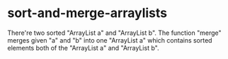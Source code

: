 # sort-and-merge-arraylists
There're two sorted "ArrayList a" and "ArrayList b".     The function "merge" merges given "a" and "b" into one "ArrayList a"     which contains sorted elements both of the "ArrayList a" and "ArrayList b".
